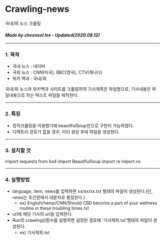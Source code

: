 # Crawling-news
국내/외 뉴스 크롤링

#### *Made by cheonsol lee - Updated(2020.08.12)* ####

----------
### 1. 목적
* 국내 뉴스 : 네이버
* 국외 뉴스 : CNN(미국), BBC(영국), CTV(캐나다)
* 위키 백과 : 국내/외

국내/외 뉴스와 위키백과 사이트를 크롤링하여 기사제목은 파일명으로, 기사내용은 파일내용으로 하는 텍스트 파일을 제작한다.


----------
### 2. 특징
* 정적크롤링을 이용했기에 beautifulSoup만으로 구현이 가능하였다.
* 디렉토리 경로가 없을 경우, 미리 생성 후에 파일을 생성한다.


----------
### 3. 설치할 것

import requests
from bs4 import BeautifulSoup
import re
import os


----------
### 4. 실행방법
* language, item, news를 입력하면 xx/xx/xx.txt 형태의 파일이 생성된다.(단, news는 조건문에서 대문자로 통일한다.)
  * ex) English/hemp/CNN/Should CBD become a part of your wellness routine in these troubling times.txt
* url에 해당 기사의 url을 입력한다.
* Run의 crawling()함수를 실행하면 설정한 경로에 '기사제목.txt'형태의 파일이 생성된다.
  * ex) 기사제목.txt
